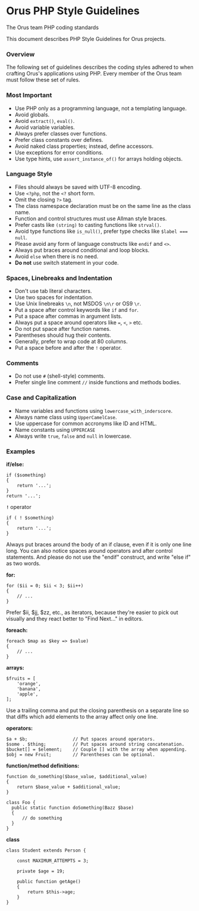 # Orus PHP Style Guidelines
The Orus team PHP coding standards


This document describes PHP Style Guidelines for Orus projects.

### Overview

The following set of guidelines describes the coding styles adhered to when crafting Orus's applications using PHP. Every member of the Orus team must follow these set of rules.

### Most Important
- Use PHP only as a programming language, not a templating language.
- Avoid globals.
- Avoid `extract()`, `eval()`.
- Avoid variable variables.
- Always prefer classes over functions.
- Prefer class constants over defines.
- Avoid naked class properties; instead, define accessors.
- Use exceptions for error conditions.
- Use type hints, use `assert_instance_of()` for arrays holding objects.

### Language Style
- Files should always be saved with UTF-8 encoding.
- Use `<?php`, not the `<?` short form.
- Omit the closing `?>` tag.
- The class namespace declaration must be on the same line as the class name.
- Function and control structures must use Allman style braces.
- Prefer casts like `(string)` to casting functions like `strval()`.
- Avoid type functions like `is_null()`, prefer type checks like `$label === null`.
- Please avoid any form of language constructs like `endif` and `<>`.
- Always put braces around conditional and loop blocks.
- Avoid `else` when there is no need.
- **Do not** use switch statement in your code.

### Spaces, Linebreaks and Indentation
- Don't use tab literal characters.
- Use two spaces for indentation.
- Use Unix linebreaks `\n`, not MSDOS `\n\r` or OS9 `\r`.
- Put a space after control keywords like `if` and `for`.
- Put a space after commas in argument lists.
- Always put a space around operators like `=`, `<`, `>` etc.
- Do not put space after function names.
- Parentheses should hug their contents.
- Generally, prefer to wrap code at 80 columns.
- Put a space before and after the `!` operator.

### Comments
- Do not use `#` (shell-style) comments.
- Prefer single line comment `//` inside functions and methods bodies.

### Case and Capitalization
- Name variables and functions using `lowercase_with_inderscore`.
- Always name class using `UpperCamelCase`.
- Use uppercase for common accronyms like ID and HTML.
- Name constants using `UPPERCASE`
- Always write `true`, `false` and `null` in lowercase.

### Examples

**if/else:**
```
if ($something)
{
    return '...';
}
return '...';
```

**`!`** operator
```
if ( ! $something)
{
    return '...';
}
```
Always put braces around the body of an if clause, even if it is only one line long. You can also notice spaces around operators and after control statements. And please do not use the "endif" construct, and write "else if" as two words.

**for:**
```
for ($ii = 0; $ii < 3; $ii++)
{
    // ...
}
```
Prefer $ii, $jj, $zz, etc., as iterators, because they're easier to pick out visually and they react better to "Find Next..." in editors.

**foreach:**
```
foreach $map as $key => $value)
{
    // ...
}
```

**arrays:**
```
$fruits = [
    'orange',
    'banana',
    'apple',
];
```
Use a trailing comma and put the closing parenthesis on a separate line so that diffs which add elements to the array affect only one line.

**operators:**
```
$a + $b;                 // Put spaces around operators.
$some . $thing;          // Put spaces around string concatenation.
$bucket[] = $element;    // Couple [] with the array when appending.
$obj = new Fruit;        // Parentheses can be optional.
```

**function/method definitions:**
```
function do_something($base_value, $additional_value)
{
    return $base_value + $additional_value;
}

class Foo {
  public static function doSomething(Bazz $base)
  {
      // do something
  }
}
```

**class**
```
class Student extends Person {

    const MAXIMUM_ATTEMPTS = 3;
    
    private $age = 19;
    
    public function getAge()
    {
        return $this->age;
    }
}
```
